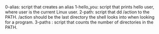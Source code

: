 0-alias: script that creates an alias
1-hello_you: script that prints hello user, where user is the current Linux user.
2-path: script that dd /action to the PATH. /action should be the last directory the shell looks into when looking for a program.
3-paths : script that counts the number of directories in the PATH.



